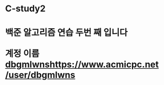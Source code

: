 # C-study2
<h1>백준 알고리즘 연습 두번 째 입니다

계정 이름 [dbgmlwns](https://www.acmicpc.net/user/dbgmlwns)https://www.acmicpc.net/user/dbgmlwns
